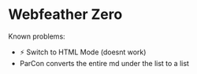 # Webfeather Zero

Known problems:
- ⚡ Switch to HTML Mode (doesnt work)
- ParCon converts the entire md under the list to a list